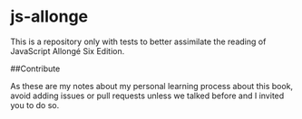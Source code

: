 # js-allonge

This is a repository only with tests to better assimilate the reading of JavaScript Allongé Six Edition.

##Contribute

As these are my notes about my personal learning process about this book, avoid adding issues or pull requests unless we talked before and I invited you to do so.
